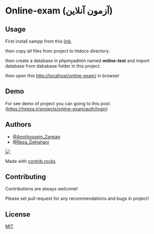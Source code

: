 # Online-exam (آزمون آنلاین)

## Usage

First install xampp from this [link](https://www.apachefriends.org/).

then copy all files from project to htdocs directory.

then create a database in phpmyadmin named **online-test** and import database from dababase folder in this project.

then open this [http://localhost/online-exam/](http://localhost/online-exam/) in browser

## Demo
For see demo of project you can going to this post.
(https://hireza.ir/projects/online-exam/auth/login)

## Authors
-   [@Amirhossein_Zareian](https://github.com/AmirHossein-z)
-   [@Reza_Dehghani](https://github.com/reza-dehghani)
<a href="https://github.com/amirhossein-z/online-exam/graphs/contributors">
  <img src="https://contrib.rocks/image?repo=amirhossein-z/online-exam" />
</a>

Made with [contrib.rocks](https://contrib.rocks).

## Contributing

Contributions are always welcome!

Please set pull request for any recommendations and bugs in project!

## License

[MIT](https://choosealicense.com/licenses/mit/)
